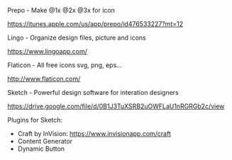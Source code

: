 Prepo - Make @1x @2x @3x for icon

https://itunes.apple.com/us/app/prepo/id476533227?mt=12

Lingo - Organize design files, picture and icons

https://www.lingoapp.com/

Flaticon - All free icons svg, png, eps...

http://www.flaticon.com/ 

Sketch - Powerful design software for interation designers

https://drive.google.com/file/d/0B1J3TuXSRB2uOWFLaU1nRGRGb2c/view

Plugins for Sketch:

- Craft by InVision: https://www.invisionapp.com/craft
- Content Generator
- Dynamic Button